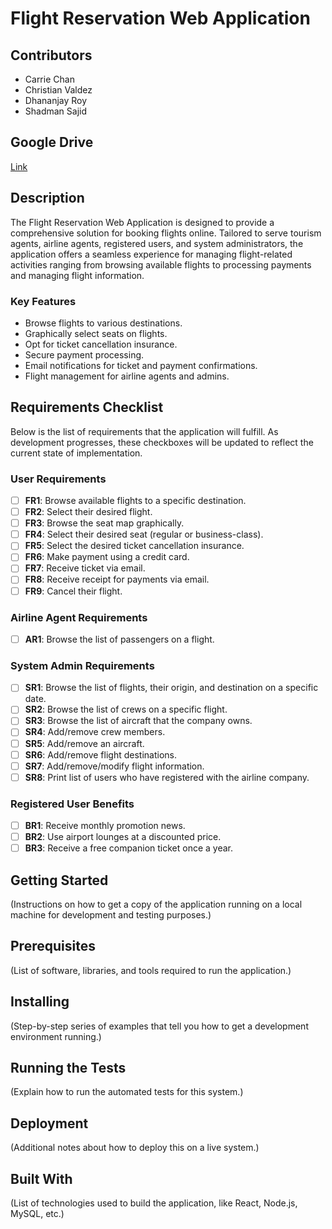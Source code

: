 # Flight Reservation Web Application

## Contributors

- Carrie Chan
- Christian Valdez
- Dhananjay Roy
- Shadman Sajid

## Google Drive

[Link](https://drive.google.com/drive/folders/1afMQ9yS6ALphVekIJAWCYKHWRKbWoSj1?usp=sharing)

## Description

The Flight Reservation Web Application is designed to provide a comprehensive solution for booking flights online. Tailored to serve tourism agents, airline agents, registered users, and system administrators, the application offers a seamless experience for managing flight-related activities ranging from browsing available flights to processing payments and managing flight information.

### Key Features

- Browse flights to various destinations.
- Graphically select seats on flights.
- Opt for ticket cancellation insurance.
- Secure payment processing.
- Email notifications for ticket and payment confirmations.
- Flight management for airline agents and admins.

## Requirements Checklist

Below is the list of requirements that the application will fulfill. As development progresses, these checkboxes will be updated to reflect the current state of implementation.

### User Requirements

- [ ] **FR1**: Browse available flights to a specific destination.
- [ ] **FR2**: Select their desired flight.
- [ ] **FR3**: Browse the seat map graphically.
- [ ] **FR4**: Select their desired seat (regular or business-class).
- [ ] **FR5**: Select the desired ticket cancellation insurance.
- [ ] **FR6**: Make payment using a credit card.
- [ ] **FR7**: Receive ticket via email.
- [ ] **FR8**: Receive receipt for payments via email.
- [ ] **FR9**: Cancel their flight.

### Airline Agent Requirements

- [ ] **AR1**: Browse the list of passengers on a flight.

### System Admin Requirements

- [ ] **SR1**: Browse the list of flights, their origin, and destination on a specific date.
- [ ] **SR2**: Browse the list of crews on a specific flight.
- [ ] **SR3**: Browse the list of aircraft that the company owns.
- [ ] **SR4**: Add/remove crew members.
- [ ] **SR5**: Add/remove an aircraft.
- [ ] **SR6**: Add/remove flight destinations.
- [ ] **SR7**: Add/remove/modify flight information.
- [ ] **SR8**: Print list of users who have registered with the airline company.

### Registered User Benefits

- [ ] **BR1**: Receive monthly promotion news.
- [ ] **BR2**: Use airport lounges at a discounted price.
- [ ] **BR3**: Receive a free companion ticket once a year.

## Getting Started

(Instructions on how to get a copy of the application running on a local machine for development and testing purposes.)

## Prerequisites

(List of software, libraries, and tools required to run the application.)

## Installing

(Step-by-step series of examples that tell you how to get a development environment running.)

## Running the Tests

(Explain how to run the automated tests for this system.)

## Deployment

(Additional notes about how to deploy this on a live system.)

## Built With

(List of technologies used to build the application, like React, Node.js, MySQL, etc.)
